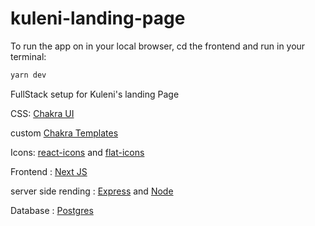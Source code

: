 # kuleni-landing-page

To run the app on in your local browser, cd the frontend and run in your terminal: 
```bash
yarn dev
```

FullStack setup for Kuleni's landing Page

CSS: [Chakra UI](https://chakra-ui.com/)

custom [Chakra Templates](https://chakra-templates.dev/page-sections/features)

Icons: [react-icons](https://react-icons.github.io/react-icons/search?q=send) and [flat-icons]()

Frontend : [Next JS](https://nextjs.org/)

server side rending : [Express](https://expressjs.com/) and [Node](https://nodejs.org/en/)

Database : [Postgres](https://www.postgresql.org/)

